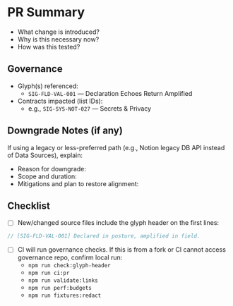 # PR Summary

- What change is introduced?
- Why is this necessary now?
- How was this tested?

## Governance

- Glyph(s) referenced:
  - `SIG-FLD-VAL-001` — Declaration Echoes Return Amplified
- Contracts impacted (list IDs):
  - e.g., `SIG-SYS-NOT-027` — Secrets & Privacy

## Downgrade Notes (if any)

If using a legacy or less-preferred path (e.g., Notion legacy DB API instead of Data Sources), explain:
- Reason for downgrade:
- Scope and duration:
- Mitigations and plan to restore alignment:

## Checklist

- [ ] New/changed source files include the glyph header on the first lines:

```ts
// [SIG-FLD-VAL-001] Declared in posture, amplified in field.
```

- [ ] CI will run governance checks. If this is from a fork or CI cannot access governance repo, confirm local run:
  - `npm run check:glyph-header`
  - `npm run ci:pr`
  - `npm run validate:links`
  - `npm run perf:budgets`
  - `npm run fixtures:redact`
